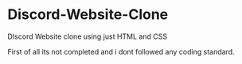 # Discord-Website-Clone
DIscord Website clone using just HTML and CSS

First of all its not completed and i dont followed any coding standard.
